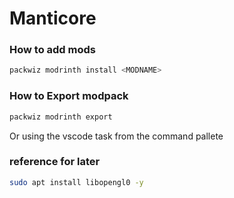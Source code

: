 # Manticore

### How to add mods

```bash
packwiz modrinth install <MODNAME>
```

### How to Export modpack
```bash
packwiz modrinth export
```
Or using the vscode task from the command pallete







### reference for later
```bash
sudo apt install libopengl0 -y
```
